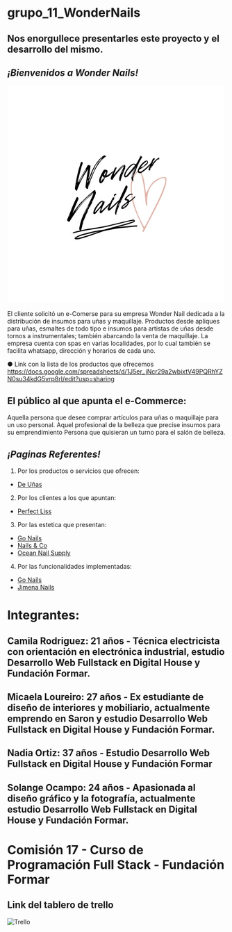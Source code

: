 

# grupo_11_WonderNails 

## Nos enorgullece presentarles este proyecto y el desarrollo del mismo.

## ***¡Bienvenidos a Wonder Nails!*** 
![alt text](https://raw.githubusercontent.com/solOcampo/Grupo_11_WonderNails/master/Extras/WonderNails-Logotipo.jpeg)

El cliente solicitó un e-Comerse para su empresa Wonder Nail dedicada a la distribución de insumos para uñas y maquillaje. Productos desde apliques para uñas, esmaltes de todo tipo e insumos para artistas de uñas desde tornos a instrumentales; también abarcando la venta de maquillaje. La empresa cuenta con spas en varias localidades, por lo cual también se facilita whatsapp, dirección y horarios de cada uno.

● Link con la lista de los productos que ofrecemos 
https://docs.google.com/spreadsheets/d/1J5er_jNcr29a2wbixtV49PQRhYZN0su34kdG5vrp8rI/edit?usp=sharing

## El público al que apunta el e-Commerce:
Aquella persona que desee comprar artículos para uñas o maquillaje para un uso personal.
Aquel profesional de la belleza que precise insumos para su emprendimiento
Persona que quisieran un turno para el salón de belleza.


## ***¡Paginas Referentes!***
1.  Por los productos o servicios que ofrecen: 
- [De Uñas](https://www.xn--deuas-qta.com.ar/ "De Uñas")

2.  Por los clientes a los que apuntan:
- [Perfect Liss](https://perfectlissacademiaonline.com.ar/ "Perfect Liss")

3.  Por las estetica que presentan:
- [Go Nails](https://gonails.com.ar/ "Go Nails")
- [Nails & Co](https://nailsandco.com.ar/# "Nails & Co")
- [Ocean Nail Supply](https://www.oceannailsupply.com/ "Ocean Nail Supply")

4.  Por las funcionalidades implementadas: 
- [Go Nails](https://gonails.com.ar/ "Go Nails")
- [Jimena Nails](https://jimenanails.com/ "Jimena Nails")

# Integrantes:

## Camila Rodriguez: 21 años - Técnica electricista con orientación en electrónica industrial, estudio Desarrollo Web Fullstack en Digital House y Fundación Formar.

## Micaela Loureiro: 27 años - Ex estudiante de diseño de interiores y mobiliario, actualmente emprendo en Saron y estudio Desarrollo Web Fullstack en Digital House y Fundación Formar.

## Nadia Ortiz: 37 años - Estudio Desarrollo Web Fullstack en Digital House y Fundación Formar

## Solange Ocampo: 24 años - Apasionada al diseño gráfico y la fotografía, actualmente estudio Desarrollo Web Fullstack en Digital House y Fundación Formar.


# Comisión 17 - Curso de Programación Full Stack - Fundación Formar

## Link del tablero de trello
![Trello](https://trello.com/b/PuRDFyv6/proyectointegradorgrupo11c17)
